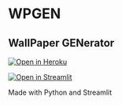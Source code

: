 # WPGEN
## WallPaper GENerator



[![Open in Heroku](https://pyheroku-badge.herokuapp.com/?app=WPGEN)](https://wpgen.herokuapp.com/)


[![Open in Streamlit](https://static.streamlit.io/badges/streamlit_badge_black_white.svg)](https://share.streamlit.io/lorenzodenisi/wpgen/main/WPGEN.py)



Made with Python and Streamlit
